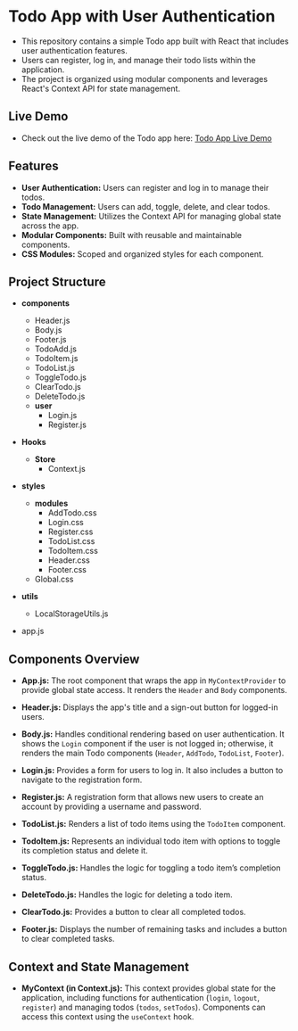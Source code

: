 # Todo App with User Authentication

- This repository contains a simple Todo app built with React that includes user authentication features. 
- Users can register, log in, and manage their todo lists within the application. 
- The project is organized using modular components and leverages React's Context API for state management.

## Live Demo

- Check out the live demo of the Todo app here: [Todo App Live Demo](https://ajithkanna1234.github.io/TodoList-ajith)

## Features

- **User Authentication:** Users can register and log in to manage their todos.
- **Todo Management:** Users can add, toggle, delete, and clear todos.
- **State Management:** Utilizes the Context API for managing global state across the app.
- **Modular Components:** Built with reusable and maintainable components.
- **CSS Modules:** Scoped and organized styles for each component.

## Project Structure

- **components**
    - Header.js
    - Body.js
    - Footer.js
    - TodoAdd.js
    - TodoItem.js
    - TodoList.js
    - ToggleTodo.js
    - ClearTodo.js
    - DeleteTodo.js
    - **user**
        - Login.js 
        - Register.js

- **Hooks**
    - **Store**
        - Context.js

- **styles**
    - **modules**
        - AddTodo.css
        - Login.css
        - Register.css
        - TodoList.css
        - TodoItem.css
        - Header.css
        - Footer.css
    - Global.css

- **utils**
    - LocalStorageUtils.js

- app.js
  
## Components Overview

- **App.js:** The root component that wraps the app in `MyContextProvider` to provide global state access. It renders the `Header` and `Body` components.

- **Header.js:** Displays the app's title and a sign-out button for logged-in users.

- **Body.js:** Handles conditional rendering based on user authentication. It shows the `Login` component if the user is not logged in; otherwise, it renders the main Todo components (`Header`, `AddTodo`, `TodoList`, `Footer`).

- **Login.js:** Provides a form for users to log in. It also includes a button to navigate to the registration form.

- **Register.js:** A registration form that allows new users to create an account by providing a username and password.

- **TodoList.js:** Renders a list of todo items using the `TodoItem` component.

- **TodoItem.js:** Represents an individual todo item with options to toggle its completion status and delete it.

- **ToggleTodo.js:** Handles the logic for toggling a todo item’s completion status.

- **DeleteTodo.js:** Handles the logic for deleting a todo item.

- **ClearTodo.js:** Provides a button to clear all completed todos.

- **Footer.js:** Displays the number of remaining tasks and includes a button to clear completed tasks.

## Context and State Management

- **MyContext (in Context.js):** This context provides global state for the application, including functions for authentication (`login`, `logout`, `register`) and managing todos (`todos`, `setTodos`). Components can access this context using the `useContext` hook.